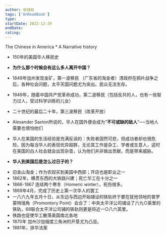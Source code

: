 ```yaml
---
author: 张纯如
tags: ['UnReadBook']
type: 
startDate: 2022-12-29
endDate:
rating: 
---
```


The Chinese in America * A Narrative history 




- 150年的美国华人移民史 
- **为什么那个时候会有这么多人离开中国？**

- 1849年加州发现金矿，第一波移民 （广东省的淘金者）清政府在鸦片战争之后，各种社会问题，太平天国问题尤为突出。民众无法生存。
- 1949年，随着中国共产党革命成功，第二波移民（包括反共的人，也有一些智力过人，受过科学训练的儿女）
- 二十世纪的最后二十年，第三波移民（改革开放）

- Alexander Saxton所说的，华人在国外便会成为“**不可或缺的敌人**”──当地人需要也很怕他们

- 华人在美国的生活经验是充满反讽的：失败者固然可悲，但成功者却也很危险，因为每当华人的表现优异超群，无论其工作是杂工、学者或生意人，这时在美国的白人社会就会出现杂音，认为他们并非做出贡献，而是带来威胁。


- **华人到美国后是怎么过日子的？**
* 旧金山淘金；作为农奴买到美国中西部；开店也是职业之一
* 1862年，横贯东西的大铁路兴建；死亡华工在十分之一
* 1866-1867 连续两个寒冬（Homeric winter），死伤很多。
* 1869年4月，完成了历史上第一次华人的罢工
* 一八六九年五月十日，从东边与西边开始铺设的铁轨终于要在犹他领地的普罗蒙特瑞角（Promontory Point）会合了：中央太平洋公司铺设了六九○英里的铁轨，68联合太平洋公司铺的铁轨则更是将近一○八六英里。
* 铁路也促使华工散落美国南北各地
* 1870年 加州沙加缅度三角洲的开垦尤为凸显。
* 1881年，排华法案
















